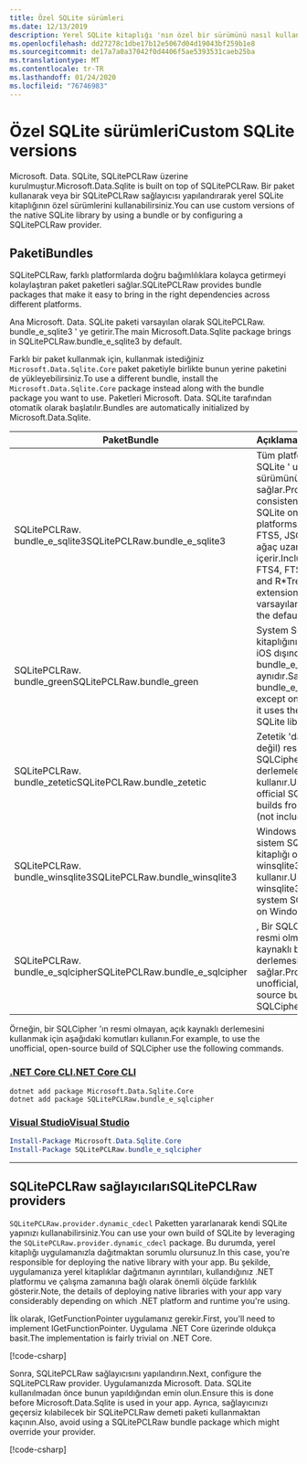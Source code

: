 ```yaml
---
title: Özel SQLite sürümleri
ms.date: 12/13/2019
description: Yerel SQLite kitaplığı 'nın özel bir sürümünü nasıl kullanacağınızı öğrenin.
ms.openlocfilehash: dd27278c1dbe17b12e5067d04d19043bf259b1e8
ms.sourcegitcommit: de17a7a0a37042f0d4406f5ae5393531caeb25ba
ms.translationtype: MT
ms.contentlocale: tr-TR
ms.lasthandoff: 01/24/2020
ms.locfileid: "76746983"
---
```

# <a name="custom-sqlite-versions"></a><span data-ttu-id="a44c5-103">Özel SQLite sürümleri</span><span class="sxs-lookup"><span data-stu-id="a44c5-103">Custom SQLite versions</span></span>

<span data-ttu-id="a44c5-104">Microsoft. Data. SQLite, SQLitePCLRaw üzerine kurulmuştur.</span><span class="sxs-lookup"><span data-stu-id="a44c5-104">Microsoft.Data.Sqlite is built on top of SQLitePCLRaw.</span></span> <span data-ttu-id="a44c5-105">Bir paket kullanarak veya bir SQLitePCLRaw sağlayıcısı yapılandırarak yerel SQLite kitaplığının özel sürümlerini kullanabilirsiniz.</span><span class="sxs-lookup"><span data-stu-id="a44c5-105">You can use custom versions of the native SQLite library by using a bundle or by configuring a SQLitePCLRaw provider.</span></span>

## <a name="bundles"></a><span data-ttu-id="a44c5-106">Paketi</span><span class="sxs-lookup"><span data-stu-id="a44c5-106">Bundles</span></span>

<span data-ttu-id="a44c5-107">SQLitePCLRaw, farklı platformlarda doğru bağımlılıklara kolayca getirmeyi kolaylaştıran paket paketleri sağlar.</span><span class="sxs-lookup"><span data-stu-id="a44c5-107">SQLitePCLRaw provides bundle packages that make it easy to bring in the right dependencies across different platforms.</span></span>

<span data-ttu-id="a44c5-108">Ana Microsoft. Data. SQLite paketi varsayılan olarak SQLitePCLRaw. bundle_e_sqlite3 ' ye getirir.</span><span class="sxs-lookup"><span data-stu-id="a44c5-108">The main Microsoft.Data.Sqlite package brings in SQLitePCLRaw.bundle_e_sqlite3 by default.</span></span>

<span data-ttu-id="a44c5-109">Farklı bir paket kullanmak için, kullanmak istediğiniz `Microsoft.Data.Sqlite.Core` paket paketiyle birlikte bunun yerine paketini de yükleyebilirsiniz.</span><span class="sxs-lookup"><span data-stu-id="a44c5-109">To use a different bundle, install the `Microsoft.Data.Sqlite.Core` package instead along with the bundle package you want to use.</span></span> <span data-ttu-id="a44c5-110">Paketleri Microsoft. Data. SQLite tarafından otomatik olarak başlatılır.</span><span class="sxs-lookup"><span data-stu-id="a44c5-110">Bundles are automatically initialized by Microsoft.Data.Sqlite.</span></span>

| <span data-ttu-id="a44c5-111">Paket</span><span class="sxs-lookup"><span data-stu-id="a44c5-111">Bundle</span></span> | <span data-ttu-id="a44c5-112">Açıklama</span><span class="sxs-lookup"><span data-stu-id="a44c5-112">Description</span></span> |
| --- | --- |
| <span data-ttu-id="a44c5-113">SQLitePCLRaw. bundle_e_sqlite3</span><span class="sxs-lookup"><span data-stu-id="a44c5-113">SQLitePCLRaw.bundle_e_sqlite3</span></span> | <span data-ttu-id="a44c5-114">Tüm platformlarda SQLite ' un tutarlı bir sürümünü sağlar.</span><span class="sxs-lookup"><span data-stu-id="a44c5-114">Provides a consistent version of SQLite on all platforms.</span></span> <span data-ttu-id="a44c5-115">FTS4, FTS5, JSON1 ve R \* ağaç uzantılarını içerir.</span><span class="sxs-lookup"><span data-stu-id="a44c5-115">Includes the FTS4, FTS5, JSON1, and R\*Tree extensions.</span></span> <span data-ttu-id="a44c5-116">Bu varsayılandır.</span><span class="sxs-lookup"><span data-stu-id="a44c5-116">This is the default.</span></span> |
| <span data-ttu-id="a44c5-117">SQLitePCLRaw. bundle_green</span><span class="sxs-lookup"><span data-stu-id="a44c5-117">SQLitePCLRaw.bundle_green</span></span> | <span data-ttu-id="a44c5-118">System SQLite kitaplığını kullandığı iOS dışında bundle_e_sqlite3 ile aynıdır.</span><span class="sxs-lookup"><span data-stu-id="a44c5-118">Same as bundle_e_sqlite3, except on iOS where it uses the system SQLite library.</span></span> |
| <span data-ttu-id="a44c5-119">SQLitePCLRaw. bundle_zetetic</span><span class="sxs-lookup"><span data-stu-id="a44c5-119">SQLitePCLRaw.bundle_zetetic</span></span> | <span data-ttu-id="a44c5-120">Zetetik 'dan (dahil değil) resmi SQLCipher derlemelerini kullanır.</span><span class="sxs-lookup"><span data-stu-id="a44c5-120">Uses the official SQLCipher builds from Zetetic (not included).</span></span> |
| <span data-ttu-id="a44c5-121">SQLitePCLRaw. bundle_winsqlite3</span><span class="sxs-lookup"><span data-stu-id="a44c5-121">SQLitePCLRaw.bundle_winsqlite3</span></span> | <span data-ttu-id="a44c5-122">Windows 10 ' da sistem SQLite kitaplığı olan winsqlite3. dll ' yi kullanır.</span><span class="sxs-lookup"><span data-stu-id="a44c5-122">Uses winsqlite3.dll, the system SQLite library on Windows 10.</span></span> |
| <span data-ttu-id="a44c5-123">SQLitePCLRaw. bundle_e_sqlcipher</span><span class="sxs-lookup"><span data-stu-id="a44c5-123">SQLitePCLRaw.bundle_e_sqlcipher</span></span> | <span data-ttu-id="a44c5-124">, Bir SQLCipher 'ın resmi olmayan, açık kaynaklı bir derlemesini sağlar.</span><span class="sxs-lookup"><span data-stu-id="a44c5-124">Provides an unofficial, open-source build of SQLCipher.</span></span> |

<span data-ttu-id="a44c5-125">Örneğin, bir SQLCipher 'ın resmi olmayan, açık kaynaklı derlemesini kullanmak için aşağıdaki komutları kullanın.</span><span class="sxs-lookup"><span data-stu-id="a44c5-125">For example, to use the unofficial, open-source build of SQLCipher use the following commands.</span></span>

### <a name="net-core-cli"></a>[<span data-ttu-id="a44c5-126">.NET Core CLI</span><span class="sxs-lookup"><span data-stu-id="a44c5-126">.NET Core CLI</span></span>](#tab/netcore-cli)

```dotnetcli
dotnet add package Microsoft.Data.Sqlite.Core
dotnet add package SQLitePCLRaw.bundle_e_sqlcipher
```

### <a name="visual-studio"></a>[<span data-ttu-id="a44c5-127">Visual Studio</span><span class="sxs-lookup"><span data-stu-id="a44c5-127">Visual Studio</span></span>](#tab/visual-studio)

``` PowerShell
Install-Package Microsoft.Data.Sqlite.Core
Install-Package SQLitePCLRaw.bundle_e_sqlcipher
```

---

## <a name="sqlitepclraw-providers"></a><span data-ttu-id="a44c5-128">SQLitePCLRaw sağlayıcıları</span><span class="sxs-lookup"><span data-stu-id="a44c5-128">SQLitePCLRaw providers</span></span>

<span data-ttu-id="a44c5-129">`SQLitePCLRaw.provider.dynamic_cdecl` Paketten yararlanarak kendi SQLite yapınızı kullanabilirsiniz.</span><span class="sxs-lookup"><span data-stu-id="a44c5-129">You can use your own build of SQLite by leveraging the `SQLitePCLRaw.provider.dynamic_cdecl` package.</span></span> <span data-ttu-id="a44c5-130">Bu durumda, yerel kitaplığı uygulamanızla dağıtmaktan sorumlu olursunuz.</span><span class="sxs-lookup"><span data-stu-id="a44c5-130">In this case, you're responsible for deploying the native library with your app.</span></span> <span data-ttu-id="a44c5-131">Bu şekilde, uygulamanıza yerel kitaplıklar dağıtmanın ayrıntıları, kullandığınız .NET platformu ve çalışma zamanına bağlı olarak önemli ölçüde farklılık gösterir.</span><span class="sxs-lookup"><span data-stu-id="a44c5-131">Note, the details of deploying native libraries with your app vary considerably depending on which .NET platform and runtime you're using.</span></span>

<span data-ttu-id="a44c5-132">İlk olarak, IGetFunctionPointer uygulamanız gerekir.</span><span class="sxs-lookup"><span data-stu-id="a44c5-132">First, you'll need to implement IGetFunctionPointer.</span></span> <span data-ttu-id="a44c5-133">Uygulama .NET Core üzerinde oldukça basit.</span><span class="sxs-lookup"><span data-stu-id="a44c5-133">The implementation is fairly trivial on .NET Core.</span></span>

[!code-csharp[](../../../../samples/snippets/standard/data/sqlite/SystemLibrarySample/Program.cs?name=snippet_NativeLibraryAdapter)]

<span data-ttu-id="a44c5-134">Sonra, SQLitePCLRaw sağlayıcısını yapılandırın.</span><span class="sxs-lookup"><span data-stu-id="a44c5-134">Next, configure the SQLitePCLRaw provider.</span></span> <span data-ttu-id="a44c5-135">Uygulamanızda Microsoft. Data. SQLite kullanılmadan önce bunun yapıldığından emin olun.</span><span class="sxs-lookup"><span data-stu-id="a44c5-135">Ensure this is done before Microsoft.Data.Sqlite is used in your app.</span></span> <span data-ttu-id="a44c5-136">Ayrıca, sağlayıcınızı geçersiz kılabilecek bir SQLitePCLRaw demeti paketi kullanmaktan kaçının.</span><span class="sxs-lookup"><span data-stu-id="a44c5-136">Also, avoid using a SQLitePCLRaw bundle package which might override your provider.</span></span>

[!code-csharp[](../../../../samples/snippets/standard/data/sqlite/SystemLibrarySample/Program.cs?name=snippet_SetProvider)]
